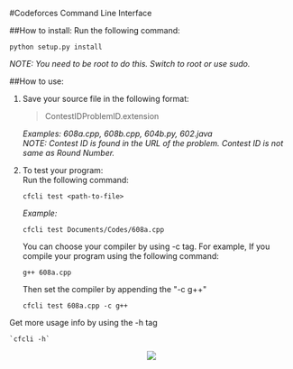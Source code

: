 #Codeforces Command Line Interface

##How to install:
Run the following command:

  `python setup.py install`

 *NOTE: You need to be root to do this. Switch to root or use sudo.*

##How to use:
1. Save your source file in the following format:<br>
    >ContestIDProblemID.extension


    *Examples: 608a.cpp, 608b.cpp, 604b.py, 602.java*<br>
    *NOTE: Contest ID is found in the URL of the problem. Contest ID is not same as Round Number.*

2. To test your program:<br>
    Run the following command:

      `cfcli test <path-to-file>`

   *Example:*

      `cfcli test Documents/Codes/608a.cpp`

    You can choose your compiler by using -c tag. For example, If you compile your program using the following command:

      `g++ 608a.cpp`

    Then set the compiler by appending the "-c g++"

      `cfcli test 608a.cpp -c g++`

Get more usage info by using the -h tag

    `cfcli -h`

<p align="center">
<img src="http://i67.tinypic.com/2liu3w9.jpg"/>
</p>
